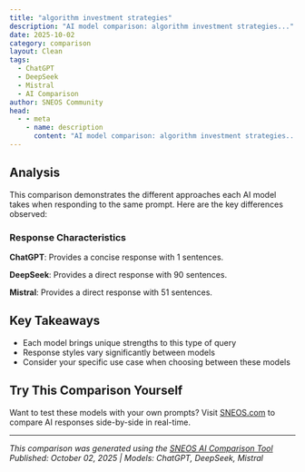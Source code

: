 ```yaml
---
title: "algorithm investment strategies"
description: "AI model comparison: algorithm investment strategies..."
date: 2025-10-02
category: comparison
layout: Clean
tags:
  - ChatGPT
  - DeepSeek
  - Mistral
  - AI Comparison
author: SNEOS Community
head:
  - - meta
    - name: description
      content: "AI model comparison: algorithm investment strategies..."
---
```


<ChatComparison
  title="algorithm investment strategies"
  prompt="algorithm investment strategies"
  :responses='{
    "ChatGPT": "Algorithmic investment strategies, also known as quant trading or algorithmic trading, involve using computer algorithms to make trading decisions in financial markets. These strategies leverage statistical and mathematical models to identify trading opportunities and manage risk. Below are several common algorithmic investment strategies:\n\n### 1. **Mean Reversion**\nMean reversion strategies are based on the idea that asset prices will revert to their historical mean or average over time. This approach typically looks for overbought or oversold conditions and attempts to capitalize on extreme price movements.\n\n### 2. **Trend Following**\nTrend-following strategies aim to recognize and capitalize on existing market trends. Methods might include moving averages or momentum indicators. Traders enter long positions in uptrends and short positions in downtrends.\n\n### 3. **Arbitrage**\nArbitrage involves exploiting price discrepancies in different markets or instruments. This can include statistical arbitrage, where statistical models are used to identify mispriced assets, or merger arbitrage, where traders bet on the outcome of mergers and acquisitions.\n\n### 4. **Market Making**\nMarket making involves providing liquidity to the markets by quoting both buy and sell prices for various securities. Market makers profit from the spread between the bid and ask prices, using algorithms to manage risk and optimize trade execution.\n\n### 5. **Sentiment Analysis**\nSentiment analysis strategies utilize data from social media, news articles, and financial reports to gauge market sentiment and make trading decisions. Natural language processing (NLP) techniques are often used to analyze and quantify sentiment from textual data.\n\n### 6. **Pairs Trading**\nPairs trading is a market-neutral strategy that involves identifying two correlated assets. When the price spread between them widens beyond a certain threshold, a trader goes long on one asset and short on the other, expecting the spread to converge.\n\n### 7. **High-Frequency Trading (HFT)**\nHigh-frequency trading is an advanced strategy that relies on executing a large number of orders at extremely high speeds. HFT firms use sophisticated algorithms to capitalize on minor price inefficiencies and often hold positions for mere seconds or milliseconds.\n\n### 8. **Factor Investing**\nFactor investing involves investing based on certain characteristics (factors) that have historically driven returns. Common factors include value, momentum, size, quality, and volatility. Algorithms may be used to construct portfolios that maximize exposure to desired factors.\n\n### 9. **Risk Parity**\nRisk parity strategies focus on allocating investments based on the risk contributions of each asset, rather than their dollar amounts. This often involves leveraging low-risk assets and balancing the risk exposures across various asset classes.\n\n### 10. **Machine Learning Models**\nWith advancements in data science, machine learning models are increasingly used in algorithmic trading. These models can analyze large datasets to discover patterns and predict price movements, often adapting over time as new data becomes available.\n\n### Implementation Considerations\nWhen creating algorithmic trading strategies, it&#x27;s important to consider the following:\n\n- **Data Quality and Availability**: Reliable and timely data is crucial for any algorithm.\n- **Backtesting**: Testing the strategy on historical data to evaluate its performance before going live.\n- **Execution**: Efficient and low-latency execution systems that can handle trades quickly.\n- **Risk Management**: Implementing risk controls to limit potential losses and manage exposure.\n- **Regulatory Compliance**: Adhering to trading regulations and market rules.\n\n### Conclusion\nAlgorithmic investment strategies can complexly range from straightforward mean reversion tactics to advanced machine learning models. Successful implementation requires expertise in both finance and technology, along with rigorous testing and risk management practices.",
    "DeepSeek": "Of course. This is a fascinating and complex topic. Algorithmic investment strategies represent the cutting edge of modern finance, where computer programs execute pre-defined rules to make trading decisions.\n\nLet\u0027s break this down into a clear framework:\n\n1.  **What are Algorithmic Investment Strategies?**\n2.  **Core Components of an Algo Strategy**\n3.  **Major Categories of Strategies (with examples)**\n4.  **The Development Process**\n5.  **Risks and Challenges**\n\n---\n\n### 1. What are Algorithmic Investment Strategies?\n\nAn algorithmic investment strategy is a set of rules and instructions, formalized into computer code, that automates the process of buying and selling financial assets (stocks, bonds, currencies, etc.). The goal is to remove human emotion and bias, increase execution speed, and systematically exploit market opportunities 24/7.\n\n**Key Idea:** It\u0027s not about a single \u0022magic formula,\u0022 but a systematic process for making decisions.\n\n---\n\n### 2. Core Components of an Algo Strategy\n\nAny robust algorithmic strategy consists of these parts:\n\n*   **Signal/Alpha Generation:** The \u0022idea.\u0022 What is the predictive rule?\n    *   *Example:* \u0022Buy when the 50-day moving average crosses above the 200-day moving average.\u0022\n*   **Risk Management:** Rules to limit losses.\n    *   *Example:* \u0022Never let a position lose more than 2% of the total portfolio value.\u0022 or \u0022Diversify across at least 20 uncorrelated assets.\u0022\n*   **Execution Logic:** How to place the trades to minimize cost and market impact.\n    *   *Example:* \u0022Break a large order into 100 smaller chunks and execute them over 4 hours using a VWAP (Volume-Weighted Average Price) algorithm.\u0022\n*   **Portfolio Construction:** How to allocate capital among the different signals/assets.\n    *   *Example:* \u0022Use a risk-parity model to ensure all assets contribute equally to portfolio risk.\u0022\n\n---\n\n### 3. Major Categories of Strategies\n\nWe can group strategies by their time horizon and underlying logic.\n\n#### A. High-Frequency Trading (HFT) - (Microseconds to Seconds)\n*   **Goal:** Exploit tiny inefficiencies and speed advantages.\n*   **Examples:**\n    *   **Market Making:** Continuously quote both buy and sell prices to earn the bid-ask spread.\n    *   **Arbitrage:** Simultaneously buying and selling identical assets on different exchanges to profit from minute price differences (e.g., Bitcoin on Coinbase vs. Binance).\n    *   **Latency Arbitrage:** Using ultra-fast data feeds and execution to react to market events before slower participants.\n\n#### B. Statistical Arbitrage \u0026 Mean Reversion - (Days to Weeks)\n*   **Goal:** Exploit the idea that prices will revert to a historical or statistical average.\n*   **Examples:**\n    *   **Pairs Trading:** Find two highly correlated stocks (e.g., Coca-Cola and Pepsi). When their price ratio diverges from its historical norm, short the outperformer and buy the underperformer, betting on the gap closing.\n    *   **Index Arbitrage:** Exploit price differences between a stock index futures contract and the underlying stocks in the index.\n\n#### C. Trend Following / Momentum - (Weeks to Months)\n*   **Goal:** \u0022The trend is your friend.\u0022 Identify and ride established market trends.\n*   **Examples:**\n    *   **Moving Average Crossover:** As mentioned above, buy when a short-term MA crosses above a long-term MA; sell (or short) when it crosses below.\n    *   **Time Series Momentum (TSMOM):** Go long assets that have positive returns over the past 3-12 months and short assets with negative returns over the same period.\n\n#### D. Factor Investing / Smart Beta - (Long-Term)\n*   **Goal:** Systematically tilt a portfolio towards factors that have historically provided excess returns.\n*   **Examples:**\n    *   **Value:** Buying stocks with low P/E or P/B ratios.\n    *   **Momentum:** Buying stocks that have performed well recently.\n    *   **Quality:** Buying stocks with high profitability, stable earnings, and low debt.\n    *   **Low Volatility:** Buying the least volatile stocks, which have historically outperformed on a risk-adjusted basis.\n\n#### E. Machine Learning (ML) \u0026 AI Strategies - (All Horizons)\nThis is not a separate category but a toolset that enhances the others.\n*   **Goal:** Use ML models to discover complex, non-linear patterns in data that are invisible to traditional statistics.\n*   **Examples:**\n    *   **Random Forests / Gradient Boosting:** Using a vast array of fundamental and market data to predict stock returns for the next day.\n    *   **Natural Language Processing (NLP):** Analyzing news articles, social media, and earnings call transcripts to gauge market sentiment and trade on it.\n    *   **Reinforcement Learning (RL):** Training an agent to learn an optimal trading policy through trial and error in a simulated market environment.\n\n---\n\n### 4. The Development Process (\u0022The Algo Stack\u0022)\n\nCreating a strategy is a rigorous, iterative process:\n\n1.  **Idea \u0026 Hypothesis:** Start with a testable financial theory.\n2.  **Data Acquisition:** Gather clean, reliable historical data (price, volume, fundamentals, alternative data).\n3.  **Backtesting:** Simulate how the strategy would have performed historically.\n    *   **Crucial Caveat:** Beware of **overfitting**! A strategy that looks perfect in the past will almost certainly fail in the future.\n4.  **Paper Trading:** Run the algorithm live with simulated money to see how it handles real-market data feeds and execution.\n5.  **Live Execution:** Deploy with real capital, starting with a very small amount.\n6.  **Monitoring \u0026 Refinement:** Continuously monitor performance for \u0022strategy decay\u0022 and adjust risk parameters. The market is dynamic, and what worked yesterday may not work tomorrow.\n\n---\n\n### 5. Risks and Challenges\n\n*   **Overfitting / Data Snooping:** The biggest pitfall. Creating a model that perfectly explains past noise but has no predictive power for the future.\n*   **Strategy Decay:** As more participants discover and use a strategy, its profitability diminishes.\n*   **Black Swan Events:** Extreme, unforeseen events (e.g., the 2008 crisis, COVID-19 crash) can break historical correlations and cause massive losses.\n*   **Technical Failures:** Network latency, software bugs, exchange outages. A \u0022fat finger\u0022 bug can be catastrophic.\n*   **Regulatory Risk:** Regulations can change, outlawing or restricting certain strategies.\n*   **Market Impact:** For large funds, the act of trading itself can move the market against them.\n\n### Getting Started (for a retail investor)\n\nYou don\u0027t need to be a Wall Street quant to experiment. Platforms like **QuantConnect**, **Zipline (by QuantRocket)**, and **Interactive Brokers** offer accessible backtesting and execution environments. Start with simple, logical ideas, and always prioritize understanding the risk over chasing returns.",
    "Mistral": "Investment strategies can be quite complex and varied, but algorithms can play a significant role in automating and optimizing these strategies. Here are some common algorithmic investment strategies:\n\n### 1. **Mean Reversion**\n- **Concept**: Assets that deviate from their historical average price will eventually revert to the mean.\n- **Algorithm**: Identify assets that are significantly above or below their historical average and place trades to capitalize on the expected reversion.\n\n### 2. **Momentum Trading**\n- **Concept**: Assets that are trending in a particular direction will continue to do so for some time.\n- **Algorithm**: Use technical indicators like moving averages, RSI (Relative Strength Index), and MACD (Moving Average Convergence Divergence) to identify trends and place trades accordingly.\n\n### 3. **Arbitrage**\n- **Concept**: Exploit price differences of identical or similar financial instruments on different markets or in different forms.\n- **Algorithm**: Identify and execute trades to profit from these price discrepancies. Examples include statistical arbitrage and merger arbitrage.\n\n### 4. **Statistical Arbitrage**\n- **Concept**: Use statistical models to identify mispriced securities.\n- **Algorithm**: Employ statistical techniques to find and exploit pricing inefficiencies, often involving pairs trading or mean reversion strategies.\n\n### 5. **Machine Learning**\n- **Concept**: Use machine learning models to predict market movements.\n- **Algorithm**: Train models on historical data to identify patterns and make predictions. Techniques include neural networks, decision trees, and reinforcement learning.\n\n### 6. **High-Frequency Trading (HFT)**\n- **Concept**: Execute a large number of trades in fractions of a second to capitalize on small price discrepancies.\n- **Algorithm**: Develop ultra-low latency algorithms to place and cancel orders rapidly, often using co-location and direct market access.\n\n### 7. **Value Investing**\n- **Concept**: Invest in undervalued assets with the expectation that the market will eventually recognize their true value.\n- **Algorithm**: Use fundamental analysis to identify undervalued stocks based on metrics like P/E ratio, book value, and earnings growth.\n\n### 8. **Trend Following**\n- **Concept**: Follow the overall trend of the market or a specific asset.\n- **Algorithm**: Use moving averages and other trend indicators to identify and follow trends, placing trades in the direction of the trend.\n\n### 9. **Sentiment Analysis**\n- **Concept**: Analyze market sentiment to predict price movements.\n- **Algorithm**: Use natural language processing (NLP) to analyze news articles, social media, and other text data to gauge market sentiment and make trading decisions.\n\n### 10. **Portfolio Optimization**\n- **Concept**: Optimize the allocation of assets in a portfolio to maximize returns while minimizing risk.\n- **Algorithm**: Use techniques like the Markowitz mean-variance optimization to determine the optimal asset allocation based on expected returns and risk.\n\n### 11. **Event-Driven Strategies**\n- **Concept**: Capitalize on price movements triggered by specific events.\n- **Algorithm**: Monitor news feeds, earnings reports, and other events to identify trading opportunities. Examples include earnings announcements and economic data releases.\n\n### 12. **Algorithmic Market Making**\n- **Concept**: Provide liquidity to the market by placing buy and sell orders.\n- **Algorithm**: Develop algorithms to place and adjust orders to maintain a spread and capture the bid-ask spread.\n\n### Implementation Considerations\n- **Data Quality**: Ensure high-quality, real-time data for accurate decision-making.\n- **Backtesting**: Test the algorithm on historical data to evaluate its performance.\n- **Risk Management**: Implement risk management strategies to protect against losses.\n- **Execution**: Ensure efficient and timely execution of trades.\n\n### Tools and Technologies\n- **Programming Languages**: Python, R, C\u002B\u002B, Java.\n- **Libraries and Frameworks**: Pandas, NumPy, TensorFlow, PyTorch, Zipline.\n- **Platforms**: QuantConnect, Quantopian, AlgoTrader.\n\n### Ethical and Regulatory Considerations\n- **Compliance**: Ensure compliance with financial regulations and ethical standards.\n- **Transparency**: Maintain transparency in the algorithm\u0027s decision-making process.\n\nAlgorithmic investment strategies can be highly effective but also come with risks and complexities. It\u0027s crucial to thoroughly understand the underlying principles and continuously monitor and adjust the algorithms based on market conditions and performance."
  }'
  published-date="10:01"
/>

## Analysis

This comparison demonstrates the different approaches each AI model takes when responding to the same prompt. Here are the key differences observed:

### Response Characteristics

**ChatGPT**: Provides a concise response with 1 sentences. 

**DeepSeek**: Provides a direct response with 90 sentences. 

**Mistral**: Provides a direct response with 51 sentences. 

## Key Takeaways

- Each model brings unique strengths to this type of query
- Response styles vary significantly between models
- Consider your specific use case when choosing between these models

## Try This Comparison Yourself

Want to test these models with your own prompts? Visit [SNEOS.com](https://sneos.com) to compare AI responses side-by-side in real-time.

---

*This comparison was generated using the [SNEOS AI Comparison Tool](https://sneos.com)*
*Published: October 02, 2025 | Models: ChatGPT, DeepSeek, Mistral*
